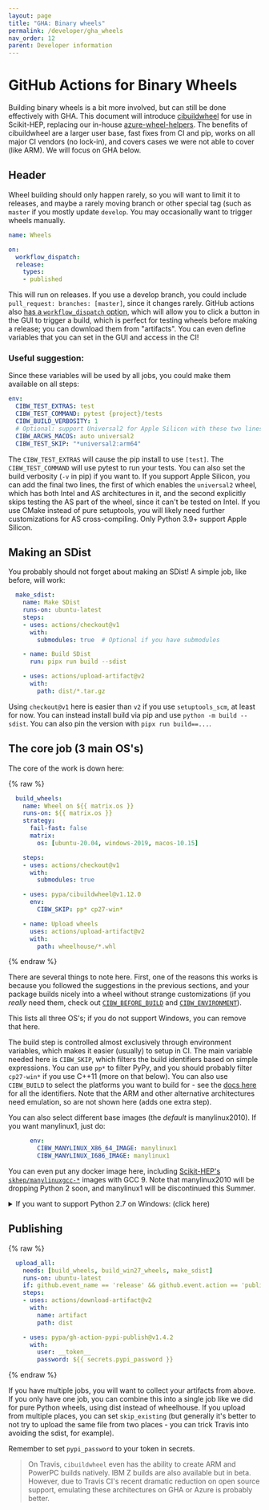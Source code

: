 ```yaml
---
layout: page
title: "GHA: Binary wheels"
permalink: /developer/gha_wheels
nav_order: 12
parent: Developer information
---
```


# GitHub Actions for Binary Wheels

Building binary wheels is a bit more involved, but can still be done
effectively with GHA. This document will introduce [cibuildwheel][] for use in
Scikit-HEP, replacing our in-house [azure-wheel-helpers][].  The benefits of
cibuildwheel are a larger user base, fast fixes from CI and pip, works on all
major CI vendors (no lock-in), and covers cases we were not able to cover (like
ARM). We will focus on GHA below.

## Header

Wheel building should only happen rarely, so you will want to limit it to
releases, and maybe a rarely moving branch or other special tag (such as
`master` if you mostly update `develop`. You may occasionally want to trigger
wheels manually.

```yaml
name: Wheels

on:
  workflow_dispatch:
  release:
    types:
    - published
```

This will run on releases. If you use a develop branch, you could include
`pull_request: branches: [master]`, since it changes rarely.  GitHub actions
also [has a `workflow_dispatch` option][workflow_dispatch], which will allow
you to click a button in the GUI to trigger a build, which is perfect for
testing wheels before making a release; you can download them from "artifacts".
You can even define variables that you can set in the GUI and access in the CI!

[workflow_dispatch]: https://github.blog/changelog/2020-07-06-github-actions-manual-triggers-with-workflow_dispatch/ 

### Useful suggestion:

Since these variables will be used by all jobs, you could make them available
on all steps:

```yaml
env:
  CIBW_TEST_EXTRAS: test
  CIBW_TEST_COMMAND: pytest {project}/tests
  CIBW_BUILD_VERBOSITY: 1
  # Optional: support Universal2 for Apple Silicon with these two lines:
  CIBW_ARCHS_MACOS: auto universal2
  CIBW_TEST_SKIP: "*universal2:arm64"
```

The `CIBW_TEST_EXTRAS` will cause the pip install to use `[test]`. The
`CIBW_TEST_COMMAND` will use pytest to run your tests. You can also set the
build verbosity (`-v` in pip) if you want to. If you support Apple Silicon,
you can add the final two lines, the first of which enables the `universal2`
wheel, which has both Intel and AS architectures in it, and the second
explicitly skips testing the AS part of the wheel, since it can't be tested on
Intel. If you use CMake instead of pure setuptools, you will likely need further
customizations for AS cross-compiling. Only Python 3.9+ support Apple Silicon.

## Making an SDist

You probably should not forget about making an SDist! A simple job, like
before, will work:

```yaml
  make_sdist:
    name: Make SDist
    runs-on: ubuntu-latest
    steps:
    - uses: actions/checkout@v1
      with:
        submodules: true  # Optional if you have submodules

    - name: Build SDist
      run: pipx run build --sdist

    - uses: actions/upload-artifact@v2
      with:
        path: dist/*.tar.gz
```

Using `checkout@v1` here is easier than `v2` if you use `setuptools_scm`, at
least for now. You can instead install build via pip and use `python -m build
--sdist`. You can also pin the version with `pipx run build==...`.

## The core job (3 main OS's)

The core of the work is down here:

{% raw %}
```yaml
  build_wheels:
    name: Wheel on ${{ matrix.os }}
    runs-on: ${{ matrix.os }}
    strategy:
      fail-fast: false
      matrix:
        os: [ubuntu-20.04, windows-2019, macos-10.15]

    steps:
    - uses: actions/checkout@v1
      with:
        submodules: true

    - uses: pypa/cibuildwheel@v1.12.0
      env:
        CIBW_SKIP: pp* cp27-win*

    - name: Upload wheels
      uses: actions/upload-artifact@v2
      with:
        path: wheelhouse/*.whl
```
{% endraw %}

There are several things to note here. First, one of the reasons this works is
because you followed the suggestions in the previous sections, and your package
builds nicely into a wheel without strange customizations (if you *really* need
them, check out [`CIBW_BEFORE_BUILD`][] and [`CIBW_ENVIRONMENT`][]).


This lists all three OS's; if you do not support Windows, you can remove that
here.

The build step is controlled almost exclusively through environment variables,
which makes it easier (usually) to setup in CI. The main variable needed here
is `CIBW_SKIP`, which filters the build identifiers based on simple
expressions. You can use `pp*` to filter PyPy, and you should probably filter
`cp27-win*` if you use C++11 (more on that below). You can also use
`CIBW_BUILD` to select the platforms you want to build for - see the [docs
here][cibw custom] for all the identifiers. Note that the ARM and other
alternative architectures need emulation, so are not shown here (adds one extra
step).

You can also select different base images (the *default* is manylinux2010).
If you want manylinux1, just do:

```yaml
      env:
        CIBW_MANYLINUX_X86_64_IMAGE: manylinux1
        CIBW_MANYLINUX_I686_IMAGE: manylinux1
```

You can even put any docker image here, including [Scikit-HEP's
`skhep/manylinuxgcc-*`][manylinuxgcc] images with GCC 9. Note that
manylinux2010 will be dropping Python 2 soon, and manylinux1 will be
discontinued this Summer.

<details><summary>If you want to support Python 2.7 on Windows: (click here)</summary>

{%- capture "mymarkdown" -%}

If you have to support Python 2.7 on Windows, you can use a custom job:

```yaml
  build_win27_wheels:
    name: Py 2.7 wheels on Windows
    runs-on: windows-latest

    steps:
    - uses: actions/checkout@v1
      with:
        submodules: true

    - uses: ilammy/msvc-dev-cmd@v1

    - uses: pypa/cibuildwheel@v1.12.0
      env:
        CIBW_BUILD: cp27-win_amd64
        DISTUTILS_USE_SDK: 1
        MSSdk: 1

    - uses: ilammy/msvc-dev-cmd@v1
      with:
        arch: x86

    - uses: pypa/cibuildwheel@v1.12.0
      env:
        CIBW_BUILD: cp27-win32
        DISTUTILS_USE_SDK: 1
        MSSdk: 1

    - uses: actions/upload-artifact@v2
      with:
        path: wheelhouse/*.whl
```

Users will need the current redistributable for Visual Studio. This is a good
example though of how flexible this is; you can split up jobs however you like.
However, keep in mind there is a setup cost for starting/ending a job, so one
job per wheel would be overkill! Note the setup-python action above sets the
environment for the _host_, not the target you will be building with cibuildwheel,
which is self-contained.

{%- endcapture -%}

{{ mymarkdown | markdownify }}

</details>

## Publishing

{% raw %}
```yaml
  upload_all:
    needs: [build_wheels, build_win27_wheels, make_sdist]
    runs-on: ubuntu-latest
    if: github.event_name == 'release' && github.event.action == 'published'
    steps:
    - uses: actions/download-artifact@v2
      with:
        name: artifact
        path: dist

    - uses: pypa/gh-action-pypi-publish@v1.4.2
      with:
        user: __token__
        password: ${{ secrets.pypi_password }}
```
{% endraw %}

If you have multiple jobs, you will want to collect your artifacts from above.
If you only have one job, you can combine this into a single job like we did
for pure Python wheels, using dist instead of wheelhouse. If you upload from
multiple places, you can set `skip_existing` (but generally it's better to
not try to upload the same file from two places - you can trick Travis into
avoiding the sdist, for example).

Remember to set `pypi_password` to your token in secrets.


> On Travis, `cibuildwheel` even has the ability to create ARM and PowerPC
> builds natively. IBM Z builds are also available but in beta. However, due
> to Travis CI's recent dramatic reduction on open source support, emulating
> these architectures on GHA or Azure is probably better.


[azure-wheel-helpers]: https://github.com/scikit-hep/azure-wheel-helpers
[`CIBW_BEFORE_BUILD`]: https://cibuildwheel.readthedocs.io/en/stable/options/#before-build
[`CIBW_ENVIRONMENT`]: https://cibuildwheel.readthedocs.io/en/stable/options/#environment
[manylinuxgcc]: https://github.com/scikit-hep/manylinuxgcc
[cibw custom]: https://cibuildwheel.readthedocs.io/en/stable/options/#build-skip
[cibuildwheel]: https://cibuildwheel.readthedocs.io/en/stable/
